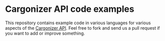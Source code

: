 Cargonizer API code examples
===========

This repository contains example code in various languages for various aspects of the [Cargonizer API](http://cargonizer.no/). Feel free to fork and send us a pull request if you want to add or improve something.
